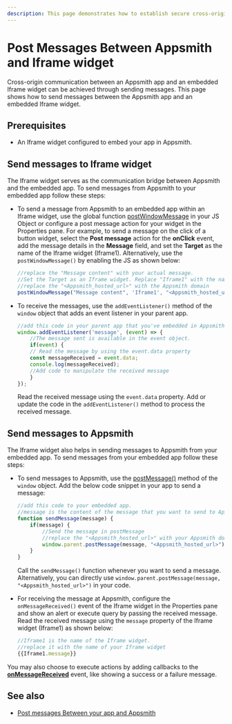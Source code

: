 ```yaml
---
description: This page demonstrates how to establish secure cross-origin communication between the Appsmith app and an embedded Iframe widget. 
---
```

# Post Messages Between Appsmith and Iframe widget

Cross-origin communication between an Appsmith app and an embedded Iframe widget can be achieved through sending messages. This page shows how to send messages between the Appsmith app and an embedded Iframe widget.

## Prerequisites

* An Iframe widget configured to embed your app in Appsmith.

## Send messages to Iframe widget

The Iframe widget serves as the communication bridge between Appsmith and the embedded app. To send messages from Appsmith to your embedded app follow these steps:

<ZoomImage
  src="/img/send-message-from-appsmith-to-iframe-widget.svg" 
  alt="Send message from Appsmith to Iframe widget"
  caption="Send message from Appsmith to Iframe widget"
/>

* To send a message from Appsmith to an embedded app within an Iframe widget, use the global function [postWindowMessage](/reference/appsmith-framework/widget-actions/post-message) in your JS Object or configure a post message action for your widget in the Properties pane. For example, to send a message on the click of a button widget, select the **Post message** action for the **onClick** event, add the message details in the **Message** field, and set the **Target** as the name of the Iframe widget (Iframe1). Alternatively, use the `postWindowMessage()` by enabling the JS as shown below:

    ```js
    //replace the "Message content" with your actual message.
    //Set the Target as an Iframe widget. Replace "Iframe1" with the name of the Iframe widget
    //replace the "<Appsmith_hosted_url>" with the Appsmith domain
    postWindowMessage("Message content", 'Iframe1', "<Appsmith_hosted_url>");
    ```

* To receive the messages, use the `addEventListener()` method of the `window` object that adds an event listener in your parent app. 

    ```js
    //add this code in your parent app that you've embedded in Appsmith using the Iframe widget
    window.addEventListener('message', (event) => {
        //The message sent is available in the event object.
        if(event) {
        // Read the message by using the event.data property
        const messageReceived = event.data;
        console.log(messageReceived);
        //Add code to manipulate the received message
        }
    });
    ```
    Read the received message using the `event.data` property. Add or update the code in the `addEventListener()` method to process the received message.


## Send messages to Appsmith

The Iframe widget also helps in sending messages to Appsmith from your embedded app. To send messages from your embedded app follow these steps:

<ZoomImage
  src="/img/send-message-from-iframe-widget-to-appsmith.svg" 
  alt="Send message from Iframe widget to Appsmith"
  caption="Send message from Iframe widget to Appsmith"
/>

* To send messages to Appsmith, use the [postMessage()](https://developer.mozilla.org/en-US/docs/Web/API/Window/postMessage) method of the `window` object. Add the below code snippet in your app to send a message:

    ```js
    //add this code to your embedded app.
    //message is the content of the message that you want to send to Appsmith
    function sendMessage(message) {
        if(message) {
            //Send the message in postMessage
            //replace the "<Appsmith_hosted_url>" with your Appsmith domain
            window.parent.postMessage(message, "<Appsmith_hosted_url>");
        }
    }
    ```
    Call the `sendMessage()` function whenever you want to send a message. Alternatively, you can directly use `window.parent.postMessage(message, "<Appsmith_hosted_url>")` in your code.

* For receiving the message at Appsmith, configure the `onMessageReceived()` event of the Iframe widget in the Properties pane and show an alert or execute query by passing the received message. Read the received message using the `message` property of the Iframe widget (Iframe1) as shown below:

   ```js
   //Iframe1 is the name of the Iframe widget.
   //replace it with the name of your Iframe widget
   {{Iframe1.message}}
   ```
You may also choose to execute actions by adding callbacks to the [**onMessageReceived**](/reference/widgets/iframe#onmessagereceived) event, like showing a success or a failure message.

## See also
* [Post messages Between your app and Appsmith](/build-apps/how-to-guides/send-messages-between-your-app-and-appsmith)

